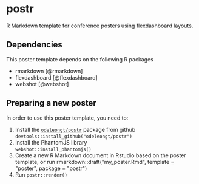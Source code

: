 # postr

R Markdown template for conference posters using flexdashboard layouts.


## Dependencies

This poster template depends on the following R packages

- rmarkdown [@rmarkdown]
- flexdashboard [@flexdashboard]
- webshot [@webshot]


## Preparing a new poster

In order to use this poster template, you need to:

1. Install the [`odeleongt/postr`](https://github.com/odeleongt/postr) package
  from github
  `devtools::install_github("odeleongt/postr")`
1. Install the PhantomJS library  
  `webshot::install_phantomjs()`
1. Create a new R Markdown document in Rstudio based on the poster template,
  or run 
    rmarkdown::draft("my_poster.Rmd", template = "poster", package = "postr")
1. Run `postr::render()`
